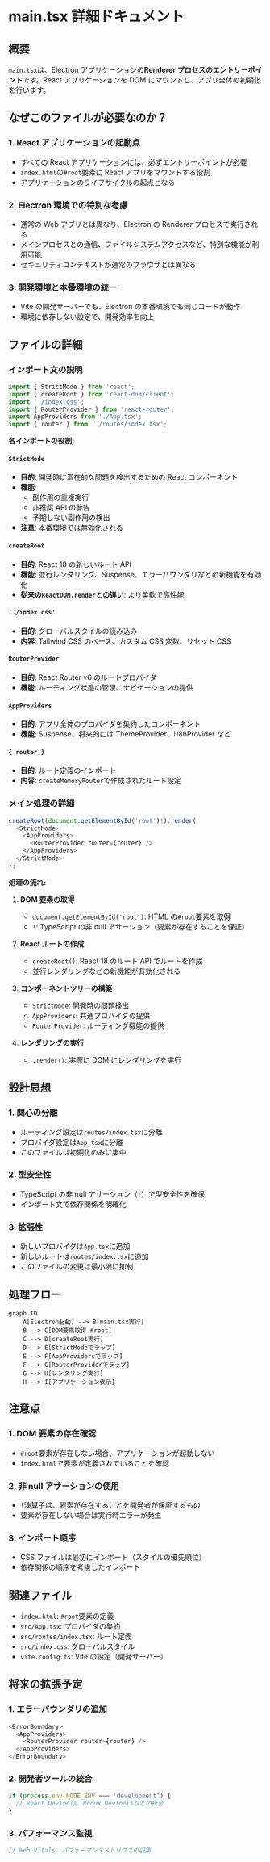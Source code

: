 # main.tsx 詳細ドキュメント

## 概要

`main.tsx`は、Electron アプリケーションの**Renderer プロセスのエントリーポイント**です。React アプリケーションを DOM にマウントし、アプリ全体の初期化を行います。

## なぜこのファイルが必要なのか？

### 1. React アプリケーションの起動点

- すべての React アプリケーションには、必ずエントリーポイントが必要
- `index.html`の`#root`要素に React アプリをマウントする役割
- アプリケーションのライフサイクルの起点となる

### 2. Electron 環境での特別な考慮

- 通常の Web アプリとは異なり、Electron の Renderer プロセスで実行される
- メインプロセスとの通信、ファイルシステムアクセスなど、特別な機能が利用可能
- セキュリティコンテキストが通常のブラウザとは異なる

### 3. 開発環境と本番環境の統一

- Vite の開発サーバーでも、Electron の本番環境でも同じコードが動作
- 環境に依存しない設定で、開発効率を向上

## ファイルの詳細

### インポート文の説明

```typescript
import { StrictMode } from 'react';
import { createRoot } from 'react-dom/client';
import './index.css';
import { RouterProvider } from 'react-router';
import AppProviders from './App.tsx';
import { router } from './routes/index.tsx';
```

**各インポートの役割:**

#### `StrictMode`

- **目的**: 開発時に潜在的な問題を検出するための React コンポーネント
- **機能**:
  - 副作用の重複実行
  - 非推奨 API の警告
  - 予期しない副作用の検出
- **注意**: 本番環境では無効化される

#### `createRoot`

- **目的**: React 18 の新しいルート API
- **機能**: 並行レンダリング、Suspense、エラーバウンダリなどの新機能を有効化
- **従来の`ReactDOM.render`との違い**: より柔軟で高性能

#### `'./index.css'`

- **目的**: グローバルスタイルの読み込み
- **内容**: Tailwind CSS のベース、カスタム CSS 変数、リセット CSS

#### `RouterProvider`

- **目的**: React Router v6 のルートプロバイダ
- **機能**: ルーティング状態の管理、ナビゲーションの提供

#### `AppProviders`

- **目的**: アプリ全体のプロバイダを集約したコンポーネント
- **機能**: Suspense、将来的には ThemeProvider、i18nProvider など

#### `{ router }`

- **目的**: ルート定義のインポート
- **内容**: `createMemoryRouter`で作成されたルート設定

### メイン処理の詳細

```typescript
createRoot(document.getElementById('root')!).render(
  <StrictMode>
    <AppProviders>
      <RouterProvider router={router} />
    </AppProviders>
  </StrictMode>
);
```

**処理の流れ:**

1. **DOM 要素の取得**

   - `document.getElementById('root')`: HTML の`#root`要素を取得
   - `!`: TypeScript の非 null アサーション（要素が存在することを保証）

2. **React ルートの作成**

   - `createRoot()`: React 18 のルート API でルートを作成
   - 並行レンダリングなどの新機能が有効化される

3. **コンポーネントツリーの構築**

   - `StrictMode`: 開発時の問題検出
   - `AppProviders`: 共通プロバイダの提供
   - `RouterProvider`: ルーティング機能の提供

4. **レンダリングの実行**
   - `.render()`: 実際に DOM にレンダリングを実行

## 設計思想

### 1. 関心の分離

- ルーティング設定は`routes/index.tsx`に分離
- プロバイダ設定は`App.tsx`に分離
- このファイルは初期化のみに集中

### 2. 型安全性

- TypeScript の非 null アサーション（`!`）で型安全性を確保
- インポート文で依存関係を明確化

### 3. 拡張性

- 新しいプロバイダは`App.tsx`に追加
- 新しいルートは`routes/index.tsx`に追加
- このファイルの変更は最小限に抑制

## 処理フロー

```mermaid
graph TD
    A[Electron起動] --> B[main.tsx実行]
    B --> C[DOM要素取得 #root]
    C --> D[createRoot実行]
    D --> E[StrictModeでラップ]
    E --> F[AppProvidersでラップ]
    F --> G[RouterProviderでラップ]
    G --> H[レンダリング実行]
    H --> I[アプリケーション表示]
```

## 注意点

### 1. DOM 要素の存在確認

- `#root`要素が存在しない場合、アプリケーションが起動しない
- `index.html`で要素が定義されていることを確認

### 2. 非 null アサーションの使用

- `!`演算子は、要素が存在することを開発者が保証するもの
- 要素が存在しない場合は実行時エラーが発生

### 3. インポート順序

- CSS ファイルは最初にインポート（スタイルの優先順位）
- 依存関係の順序を考慮したインポート

## 関連ファイル

- `index.html`: `#root`要素の定義
- `src/App.tsx`: プロバイダの集約
- `src/routes/index.tsx`: ルート定義
- `src/index.css`: グローバルスタイル
- `vite.config.ts`: Vite の設定（開発サーバー）

## 将来の拡張予定

### 1. エラーバウンダリの追加

```typescript
<ErrorBoundary>
  <AppProviders>
    <RouterProvider router={router} />
  </AppProviders>
</ErrorBoundary>
```

### 2. 開発者ツールの統合

```typescript
if (process.env.NODE_ENV === 'development') {
  // React DevTools、Redux DevToolsなどの統合
}
```

### 3. パフォーマンス監視

```typescript
// Web Vitals、パフォーマンスメトリクスの収集
```
